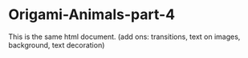 # Origami-Animals-part-4
This is the same html document. (add ons: transitions, text on images, background, text decoration)
